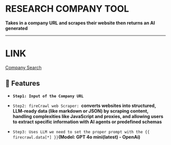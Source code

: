 # RESEARCH COMPANY TOOL

**Takes in a company URL and scrapes their website then returns an AI generated**

---
# LINK
 [Company Search](https://app.relevanceai.com/form/bcbe5a/f5f158d7-bdcf-4f61-9d08-ca8764bbe070?version=latest&ctaText=Search+Company)

 ## 🌟 Features

- **`Step1: Input of the Company URL`**

- `Step2: fireCrawl web Scraper: `**converts websites into structured, LLM-ready data (like markdown or JSON) by scraping content, handling complexities like JavaScript and proxies, and allowing users to extract specific information with AI agents or predefined schemas**

- `Step3: Uses LLM we need to set the proper prompt with the {{ firecrawl.data[*] }}`**(Model: GPT 4o mini(latest) - OpenAi)**